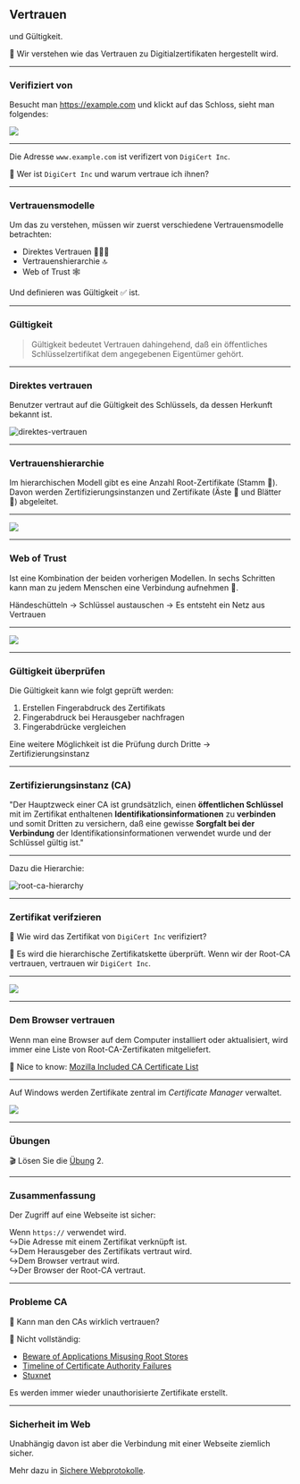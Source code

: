 ## Vertrauen

und Gültigkeit.

🎯  Wir verstehen wie das Vertrauen zu Digitialzertifikaten hergestellt wird.

---

### Verifiziert von

Besucht man <https://example.com> und klickt auf das Schloss, sieht man folgendes:

![](../verified-by-digicert.png)

---

Die Adresse `www.example.com` ist verifizert von `DigiCert Inc`.

🤔 Wer ist `DigiCert Inc` und warum vertraue ich ihnen?

---
### Vertrauensmodelle

Um das zu verstehen, müssen wir zuerst verschiedene Vertrauensmodelle betrachten:

* Direktes Vertrauen 🧑‍🤝‍🧑
* Vertrauenshierarchie 🔝
* Web of Trust 🕸️

Und definieren was Gültigkeit ✅ ist.

---
### Gültigkeit

> Gültigkeit bedeutet Vertrauen dahingehend, daß ein öffentliches Schlüsselzertifikat dem angegebenen Eigentümer gehört.

---
### Direktes vertrauen

Benutzer vertraut auf die Gültigkeit des Schlüssels, da dessen Herkunft bekannt ist.

![direktes-vertrauen](../direktes-vertrauen.png)

---
### Vertrauenshierarchie

Im hierarchischen Modell gibt es eine Anzahl Root-Zertifikate (Stamm 🌳). Davon werden Zertifizierungsinstanzen und Zertifikate (Äste 🌱 und Blätter 🍃) abgeleitet.

---

![](../vertrauenshierarchie.png)

---
### Web of Trust

Ist eine Kombination der beiden vorherigen Modellen. In sechs Schritten kann man zu jedem Menschen eine Verbindung aufnehmen 🤝.

Händeschütteln -> Schlüssel austauschen -> Es entsteht ein Netz aus Vertrauen

---

![](../web-of-trust.png)

---
### Gültigkeit überprüfen

Die Gültigkeit kann wie folgt geprüft werden:

1. Erstellen Fingerabdruck des Zertifikats
2. Fingerabdruck bei Herausgeber nachfragen
3. Fingerabdrücke vergleichen

Eine weitere Möglichkeit ist die Prüfung durch Dritte -> Zertifizierungsinstanz

---
### Zertifizierungsinstanz (CA)

"Der Hauptzweck einer CA ist grundsätzlich, einen **öffentlichen Schlüssel** mit im Zertifikat enthaltenen **Identifikationsinformationen** zu **verbinden** und somit Dritten zu versichern, daß eine gewisse **Sorgfalt bei der Verbindung** der Identifikationsinformationen verwendet wurde und der Schlüssel gültig ist."

---

Dazu die Hierarchie:

![root-ca-hierarchy](../root-ca-hierarchy.png)

---
### Zertifikat verifzieren

🤔 Wie wird das Zertifikat von  `DigiCert Inc` verifiziert?

🙋 Es wird die hierarchische Zertifikatskette überprüft. Wenn wir der Root-CA vertrauen, vertrauen wir `DigiCert Inc`.

---

![](../zertifikat-verifizierung.png)

---

### Dem Browser vertrauen

Wenn man eine Browser auf dem Computer installiert oder aktualisiert, wird immer eine Liste von Root-CA-Zertifikaten mitgeliefert.

🧠 Nice to know: [Mozilla Included CA Certificate List](https://wiki.mozilla.org/CA/Included_Certificates)

---

Auf Windows werden Zertifikate zentral im *Certificate Manager* verwaltet.

![](../certificate-manager.png)

---
### Übungen

🎬 Lösen Sie die [Übung](übungen.md) 2.

---
### Zusammenfassung

Der Zugriff auf eine Webseite ist sicher:

Wenn `https://` verwendet wird.\
↪️Die Adresse mit einem Zertifikat verknüpft ist.\
↪️Dem Herausgeber des Zertifikats vertraut wird.\
↪️Dem Browser vertraut wird.\
↪️Der Browser der Root-CA vertraut.

---
### Probleme CA

🤔 Kann man den CAs wirklich vertrauen?

🙋 Nicht vollständig:

* [Beware of Applications Misusing Root Stores ](https://blog.mozilla.org/security/2021/05/10/beware-of-applications-misusing-root-stores/)
* [Timeline of Certificate Authority Failures](https://sslmate.com/certspotter/failures)
* [Stuxnet](https://de.wikipedia.org/wiki/Stuxnet)

Es werden immer wieder unauthorisierte Zertifikate erstellt.

---
### Sicherheit im Web

Unabhängig davon ist aber die Verbindung mit einer Webseite ziemlich sicher.

Mehr dazu in [Sichere Webprotokolle](slides2.md).
